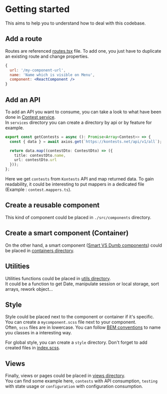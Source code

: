 # Getting started

This aims to help you to understand how to deal with this codebase.  

## Add a route

Routes are referenced [routes.tsx](../src/configuration/routes.tsx) file. To add one, you just have to duplicate an existing route and change properties.

```jsx
{
  url: '/my-component-url',
  name: 'Name which is visible on Menu',
  component: <ReactComponent />
}
```
## Add an API

To add an API you want to consume, you can take a look to what have been done in [Contest service](../src/services/contest).  
In `services` directory you can create a directory by api or by feature for example.

```typescript
export const getContests = async (): Promise<Array<Contest>> => {
  const { data } = await axios.get(`https://kontests.net/api/v1/all`);

  return data.map((contestDto: ContestDto) => ({
    title: contestDto.name,
    url: contestDto.url
  }));
};
```

Here we get `contests` from `Kontests` API and map returned data. To gain readability, it could be interesting to put mappers in a dedicated file (Example : `contest.mappers.ts`).  

## Create a reusable component

This kind of component could be placed in `./src/components` directory.

## Create a smart component (Container)

On the other hand, a smart component ([Smart VS Dumb components](https://medium.com/@thejasonfile/dumb-components-and-smart-components-e7b33a698d43)) could be placed in [containers directory](../src/containers).  

## Utilities

Utilities functions could be placed in [utils directory](../src/utils).  
It could be a function to get Date, manipulate session or local storage, sort arrays, rework object...

## Style

Style could be placed next to the component or container if it's specific. You can create a `mycomponent.scss` file next to your component.  
Often, `scss` files are in lowercase. You can follow [BEM conventions](https://getbem.com/naming/) to name you classes in a interesting way.  

For global style, you can create a `style` directory. Don't forget to add created files in [index.scss](../src/index.scss).

## Views

Finally, views or pages could be placed in [views directory](../src/views).  
You can find some example here, `contests` with API consumption, `testing` with state usage or `configuration` with configuration consumption.